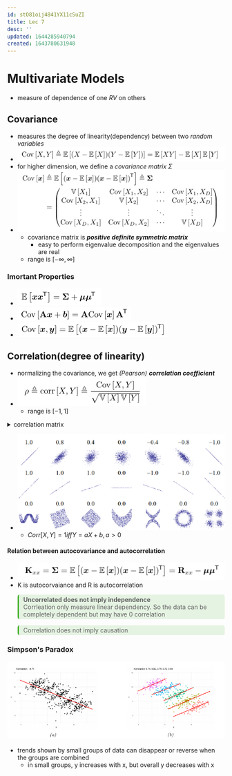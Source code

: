 ```yaml
---
id: stO81oij4841YX11cSuZI
title: Lec 7
desc: ''
updated: 1644285940794
created: 1643780631948
---
```

# Multivariate Models

- measure of dependence of one $RV$ on others
  
## Covariance

- measures the degree of linearity(dependency) between two *random variables*
- ![](/assets/images/2022-02-02-11-40-37.png)
- for higher dimension, we define a *covariance matrix* $\Sigma$
- ![](/assets/images/2022-02-02-11-44-24.png)
  - covariance matrix is **_positive definite symmetric matrix_**  
    - easy to perform eigenvalue decomposition and the eigenvalues are real
  - range is $[-\infty, \infty]$

### Imortant Properties

- ![](/assets/images/2022-02-07-18-39-14.png)
- ![](/assets/images/2022-02-07-18-39-35.png)
- ![](/assets/images/2022-02-07-18-40-00.png)

## Correlation(degree of linearity)

- normalizing the covariance, we get *(Pearson) __correlation coefficient__*
- ![](/assets/images/2022-02-07-18-41-50.png)
  - range is $[-1, 1]$
<details>
<summary>correlation matrix</summary>

![](/assets/images/2022-02-07-18-44-05.png)

</details>

- ![](/assets/images/2022-02-08-07-21-24.png) 
  - $Corr[X, Y] = 1 iff Y = aX + b, a > 0$

#### Relation between autocovariance and autocorrelation

- ![](/assets/images/2022-02-08-07-24-18.png)
- K is autocorvaiance and R is autocorrelation

<blockquote style="background-color: #43b02a20; padding:3px 2px; border-radius: 5px; border-left: 0.25em solid #43b02a; padding-left: 0.75em"><b>Uncorrelated does not imply independence</b><br>Corrleation only measure linear dependency. So the data can be completely dependent but may have 0 correlation</blockquote>

<blockquote style="background-color: #43b02a20; padding:3px 2px; border-radius: 5px; border-left: 0.25em solid #43b02a; padding-left: 0.75em">Correlation does not imply causation</blockquote>

### Simpson's Paradox

![](/assets/images/2022-02-08-07-31-20.png)

- trends shown by small groups of data can disappear or reverse when the groups are combined
  - in small groups, y increases with x, but overall y decreases with x